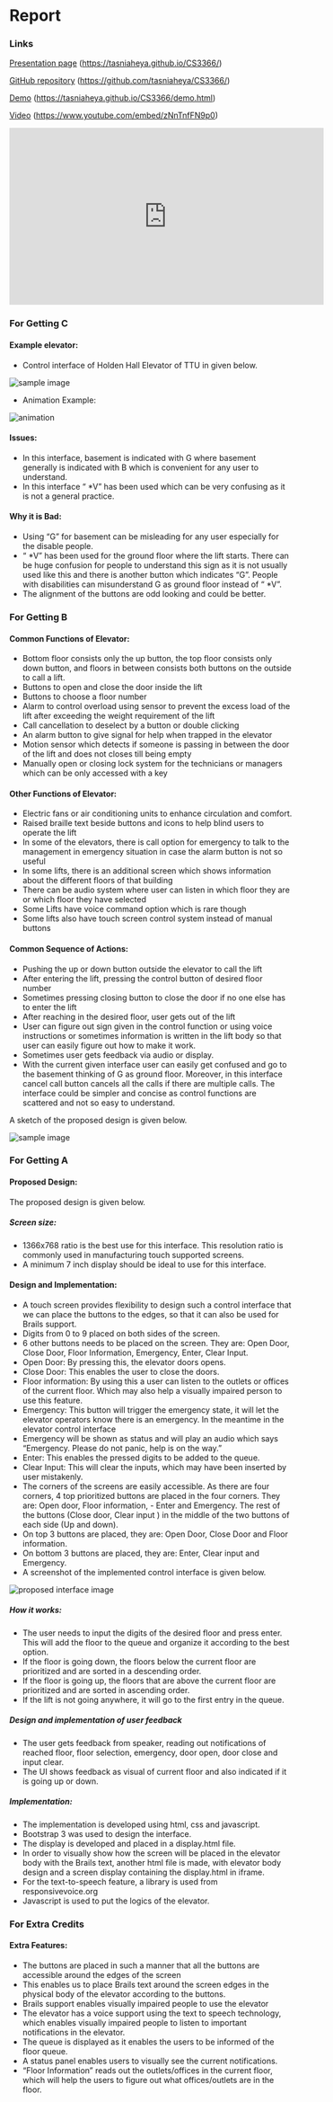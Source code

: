 # Report 

### Links
[Presentation page](https://tasniaheya.github.io/CS3366/) (https://tasniaheya.github.io/CS3366/)

[GitHub repository](https://github.com/tasniaheya/CS3366/) (https://github.com/tasniaheya/CS3366/)

[Demo](https://tasniaheya.github.io/CS3366/demo.html) (https://tasniaheya.github.io/CS3366/demo.html)

[Video](https://www.youtube.com/embed/zNnTnfFN9p0) (https://www.youtube.com/embed/zNnTnfFN9p0)

<iframe width="560" height="315" src="https://www.youtube.com/embed/zNnTnfFN9p0" frameborder="0" allow="accelerometer; autoplay; encrypted-media; gyroscope; picture-in-picture" allowfullscreen></iframe>


### For Getting C

#### Example elevator:
- Control interface of Holden Hall Elevator of TTU in given below.

![sample image](images/1.jpg)

- Animation Example:

![animation](hw1_TasniaAshrafiHeya.gif)

#### Issues:
- In this interface, basement is indicated with G where basement generally is indicated with B which is convenient for any user to understand.
- In this interface “ *V” has been used which can be very confusing as it is not a general practice. 

#### Why it is Bad:
- Using “G” for basement can be misleading for any user especially for the disable people.
- “ *V” has been used for the ground floor where the lift starts. There can be huge confusion for people to understand this sign as it is not usually used like this and there is another button which indicates “G”. People with disabilities can misunderstand G as ground floor instead of “ *V”.
- The alignment of the buttons are odd looking and could be better.

### For Getting B

#### Common Functions of Elevator:

- Bottom floor consists only the up button, the top floor consists only down button, and floors in between consists both buttons on the outside to call a lift.
- Buttons to open and close the door inside the lift 
- Buttons to choose a floor number
- Alarm to control overload using sensor to prevent the excess load of the lift after exceeding the weight requirement of the lift
- Call cancellation to deselect by a button or double clicking
- An alarm button to give signal for help when trapped in the elevator
- Motion sensor which detects if someone is passing in between the door of the lift and does not closes till being empty
- Manually open or closing lock system for the technicians or managers which can be only accessed with a key


#### Other Functions of Elevator:
- Electric fans or air conditioning units to enhance circulation and comfort.
- Raised braille text beside buttons and icons to help blind users to operate the lift
- In some of the elevators, there is call option for emergency to talk to the management in emergency situation in case the alarm button is not so useful
- In some lifts, there is an additional screen which shows information about the different floors of that building
- There can be audio system where user can listen in which floor they are or which floor they have selected
- Some Lifts have voice command option which is rare though
- Some lifts also have touch screen control system instead of manual buttons

#### Common Sequence of Actions:
- Pushing the up or down button outside the elevator to call the lift
- After entering the lift, pressing the control button of desired floor number
- Sometimes pressing closing button to close the door if no one else has to enter the lift
- After reaching in the desired floor, user gets out of the lift
- User can figure out sign given in the control function or using voice instructions or sometimes information is written in the lift body so that user can easily figure out how to make it work.
- Sometimes user gets feedback via audio or display.
- With the current given interface user can easily get confused and go to the basement thinking of G as ground floor. Moreover, in this interface cancel call button cancels all the calls if there are multiple calls. The interface could be simpler and concise as control functions are scattered and not so easy to understand.

 


A sketch of the proposed design is given below.

![sample image](images/sketch.png)

### For Getting A

#### Proposed Design:

The proposed design is given below.

##### Screen size:
- 1366x768 ratio is the best use for this interface. This resolution ratio is commonly used in manufacturing touch supported screens.
- A minimum 7 inch display should be ideal to use for this interface.

#### Design and Implementation:

- A touch screen provides flexibility to design such a control interface that we can place the buttons to the edges, so that it can also be used for Brails support.
- Digits from 0 to 9 placed on both sides of the screen.
- 6 other buttons needs to be placed on the screen. They are: Open Door, Close Door, Floor Information, Emergency, Enter, Clear Input.
- Open Door: By pressing this, the elevator doors opens.
- Close Door: This enables the user to close the doors.
- Floor information: By using this a user can listen to the outlets or offices of the current floor. Which may also help a visually impaired person to use this feature. 
- Emergency: This button will trigger the emergency state, it will let the elevator operators know there is an emergency. In the meantime in the elevator control interface 
- Emergency will be shown as status and will play an audio which says “Emergency. Please do not panic, help is on the way.”
- Enter: This enables the pressed digits to be added to the queue.
- Clear Input: This will clear the inputs, which may have been inserted by user mistakenly.
- The corners of the screens are easily accessible. As there are four corners, 4 top prioritized buttons are placed in the four corners. They are: Open door, Floor information, - Enter and Emergency. The rest of the buttons (Close door, Clear input ) in the middle of the two buttons of each side (Up and down).
- On top 3 buttons are placed, they are: Open Door, Close Door and Floor information.
- On bottom 3 buttons are placed, they are: Enter, Clear input and Emergency.
- A screenshot of the implemented control interface is given below.

![proposed interface image](images/proposed-design.PNG)


##### How it works:
- The user needs to input the digits of the desired floor and press enter. This will add the floor to the queue and organize it according to the best option.
- If the floor is going down, the floors below the current floor are prioritized and are sorted in a descending order.
- If the floor is going up, the floors that are above the current floor are prioritized and are sorted in ascending order.
- If the lift is not going anywhere, it will go to the first entry in the queue.

##### Design and implementation of user feedback
- The user gets feedback from speaker, reading out notifications of reached floor, floor selection, emergency, door open, door close and input clear.
- The UI shows feedback as visual of current floor and also indicated if it is going up or down.

##### Implementation:
- The implementation is developed using html, css and javascript.
- Bootstrap 3 was used to design the interface.
- The display is developed and placed in a display.html file.
- In order to visually show how the screen will be placed in the elevator body with the Brails text, another html file is made, with elevator body design and a screen display containing the display.html in iframe.
- For the text-to-speech feature, a library is used from responsivevoice.org
- Javascript is used to put the logics of the elevator.

### For Extra Credits

#### Extra Features:
- The buttons are placed in such a manner that all the buttons are accessible around the edges of the screen
- This enables us to place Brails text around the screen edges in the physical body of the elevator according to the buttons.
- Brails support enables visually impaired people to use the elevator
- The elevator has a voice support using the text to speech technology, which enables visually impaired people to listen to important notifications in the elevator.
- The queue is displayed as it enables the users to be informed of the floor queue.
- A status panel enables users to visually see the current notifications.
- “Floor Information” reads out the outlets/offices in the current floor, which will help the users to figure out what offices/outlets are in the floor.
